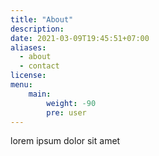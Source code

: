```yaml
---
title: "About"
description: 
date: 2021-03-09T19:45:51+07:00
aliases:
  - about  
  - contact
license: 
menu:
    main: 
        weight: -90
        pre: user
---
```


lorem ipsum dolor sit amet